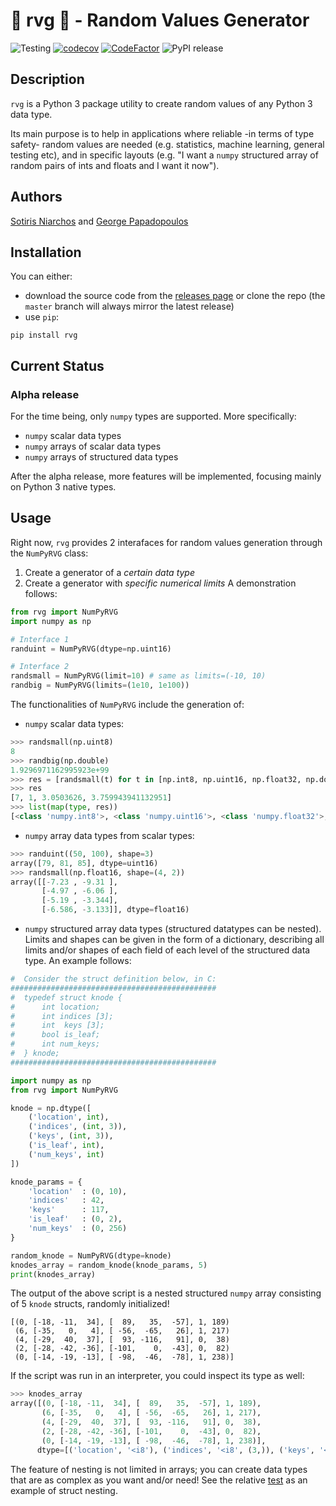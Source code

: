 # &#127922; rvg &#127922; - Random Values Generator
![Testing](https://github.com/zehanort/rvg/workflows/Testing/badge.svg)
[![codecov](https://codecov.io/gh/zehanort/rvg/branch/dev/graph/badge.svg)](https://codecov.io/gh/zehanort/rvg)
[![CodeFactor](https://www.codefactor.io/repository/github/zehanort/rvg/badge)](https://www.codefactor.io/repository/github/zehanort/rvg)
![PyPI release](https://img.shields.io/pypi/v/rvg?label=PyPI%20release)

## Description

`rvg` is a Python 3 package utility to create random values of any Python 3 data type.

Its main purpose is to help in applications where reliable -in terms of type safety- random values are needed (e.g. statistics, machine learning, general testing etc), and in specific layouts (e.g. "I want a `numpy` structured array of random pairs of ints and floats and I want it now").

## Authors
[Sotiris Niarchos](https://github.com/zehanort) and [George Papadopoulos](https://github.com/gepapado)

## Installation

You can either:
- download the source code from the [releases page](https://github.com/zehanort/rvg/releases) or clone the repo (the `master` branch will always mirror the latest release)
- use `pip`:
```
pip install rvg
```

## Current Status

### Alpha release

For the time being, only `numpy` types are supported. More specifically:
- `numpy` scalar data types
- `numpy` arrays of scalar data types
- `numpy` arrays of structured data types

After the alpha release, more features will be implemented, focusing mainly on Python 3 native types.

## Usage

Right now, `rvg` provides 2 interafaces for random values generation through the `NumPyRVG` class:
1. Create a generator of a *certain data type*
2. Create a generator with *specific numerical limits*
A demonstration follows:

```Python
from rvg import NumPyRVG
import numpy as np

# Interface 1
randuint = NumPyRVG(dtype=np.uint16)

# Interface 2
randsmall = NumPyRVG(limit=10) # same as limits=(-10, 10)
randbig = NumPyRVG(limits=(1e10, 1e100))
```

The functionalities of `NumPyRVG` include the generation of:

- `numpy` scalar data types:

```Python console
>>> randsmall(np.uint8)
8
>>> randbig(np.double)
1.9296971162995923e+99
>>> res = [randsmall(t) for t in [np.int8, np.uint16, np.float32, np.double]]
>>> res
[7, 1, 3.0503626, 3.759943941132951]
>>> list(map(type, res))
[<class 'numpy.int8'>, <class 'numpy.uint16'>, <class 'numpy.float32'>, <class 'numpy.float64'>]
```

- `numpy` array data types from scalar types:

```Python console
>>> randuint((50, 100), shape=3)
array([79, 81, 85], dtype=uint16)
>>> randsmall(np.float16, shape=(4, 2))
array([[-7.23 , -9.31 ],
       [-4.97 , -6.06 ],
       [-5.19 , -3.344],
       [-6.586, -3.133]], dtype=float16)
```

- `numpy` structured array data types (structured datatypes can be nested). Limits and shapes can be given in the form of a dictionary, describing all limits and/or shapes of each field of each level of the structured data type. An example follows:

```Python
#  Consider the struct definition below, in C:
##############################################
#  typedef struct knode {
#      int location;
#      int indices [3];
#      int  keys [3];
#      bool is_leaf;
#      int num_keys;
#  } knode;
##############################################

import numpy as np
from rvg import NumPyRVG

knode = np.dtype([
    ('location', int),
    ('indices', (int, 3)),
    ('keys', (int, 3)),
    ('is_leaf', int),
    ('num_keys', int)
])

knode_params = {
    'location'  : (0, 10),
    'indices'   : 42,
    'keys'      : 117,
    'is_leaf'   : (0, 2),
    'num_keys'  : (0, 256)
}

random_knode = NumPyRVG(dtype=knode)
knodes_array = random_knode(knode_params, 5)
print(knodes_array)

```
The output of the above script is a nested structured `numpy` array consisting of 5 `knode` structs, randomly initialized!

```
[(0, [-18, -11,  34], [  89,   35,  -57], 1, 189)
 (6, [-35,   0,   4], [ -56,  -65,   26], 1, 217)
 (4, [-29,  40,  37], [  93, -116,   91], 0,  38)
 (2, [-28, -42, -36], [-101,    0,  -43], 0,  82)
 (0, [-14, -19, -13], [ -98,  -46,  -78], 1, 238)]
```
If the script was run in an interpreter, you could inspect its type as well:

```Python console
>>> knodes_array
array([(0, [-18, -11,  34], [  89,   35,  -57], 1, 189),
       (6, [-35,   0,   4], [ -56,  -65,   26], 1, 217),
       (4, [-29,  40,  37], [  93, -116,   91], 0,  38),
       (2, [-28, -42, -36], [-101,    0,  -43], 0,  82),
       (0, [-14, -19, -13], [ -98,  -46,  -78], 1, 238)],
      dtype=[('location', '<i8'), ('indices', '<i8', (3,)), ('keys', '<i8', (3,)), ('is_leaf', '<i8'), ('num_keys', '<i8')])
```
The feature of nesting is not limited in arrays; you can create data types that are as complex as you want and/or need! See the relative [test](https://github.com/zehanort/rvg/blob/master/tests/test_NumPyRVG_class_with_types.py) as an example of struct nesting.

